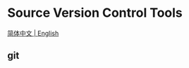 # Source Version Control Tools 

<p ##align="center">
  <a href="./README_cn.md">简体中文 |
  <a href="./README.md">English</a>
</p>

## git